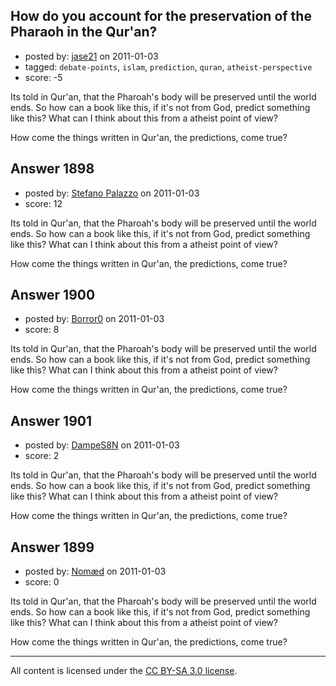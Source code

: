 ## How do you account for the preservation of the Pharaoh in the Qur'an?

- posted by: [jase21](https://stackexchange.com/users/-1/639-jase21) on 2011-01-03
- tagged: `debate-points`, `islam`, `prediction`, `quran`, `atheist-perspective`
- score: -5

Its told in Qur'an, that the Pharoah's body will be preserved until the world ends. So how can a book like this, if it's not from God, predict something like this? What can I think about this from a atheist point of view?  

How come the things written in Qur'an, the predictions, come true?


## Answer 1898

- posted by: [Stefano Palazzo](https://stackexchange.com/users/-1/47-stefano-palazzo) on 2011-01-03
- score: 12

Its told in Qur'an, that the Pharoah's body will be preserved until the world ends. So how can a book like this, if it's not from God, predict something like this? What can I think about this from a atheist point of view?  

How come the things written in Qur'an, the predictions, come true?


## Answer 1900

- posted by: [Borror0](https://stackexchange.com/users/-1/484-borror0) on 2011-01-03
- score: 8

Its told in Qur'an, that the Pharoah's body will be preserved until the world ends. So how can a book like this, if it's not from God, predict something like this? What can I think about this from a atheist point of view?  

How come the things written in Qur'an, the predictions, come true?


## Answer 1901

- posted by: [DampeS8N](https://stackexchange.com/users/-1/587-dampes8n) on 2011-01-03
- score: 2

Its told in Qur'an, that the Pharoah's body will be preserved until the world ends. So how can a book like this, if it's not from God, predict something like this? What can I think about this from a atheist point of view?  

How come the things written in Qur'an, the predictions, come true?


## Answer 1899

- posted by: [Nomæd](https://stackexchange.com/users/-1/27-nom-d) on 2011-01-03
- score: 0

Its told in Qur'an, that the Pharoah's body will be preserved until the world ends. So how can a book like this, if it's not from God, predict something like this? What can I think about this from a atheist point of view?  

How come the things written in Qur'an, the predictions, come true?



---

All content is licensed under the [CC BY-SA 3.0 license](https://creativecommons.org/licenses/by-sa/3.0/).
